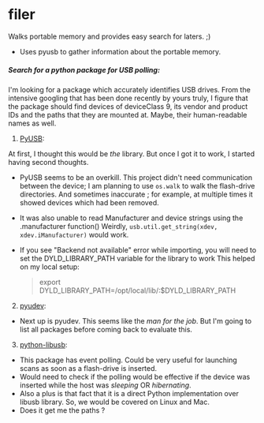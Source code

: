 # filer
Walks portable memory and provides easy search for laters. ;)

* Uses pyusb to gather information about the portable memory.


##### Search for a python package for USB polling:

I'm looking for a package which accurately identifies USB drives. From the intensive googling that has been done recently by yours truly, I figure that the package should find devices of  deviceClass 9, its vendor and product IDs and the paths that they are mounted at. Maybe, their human-readable names as well. 

1. [PyUSB](https://github.com/walac/pyusb/blob/master/docs/tutorial.rst):

At first, I thought this would be *the* library. But once I got it to work, I started having second thoughts. 
* PyUSB seems to be an overkill. This project didn't need communication between the device; I am planning to use `os.walk` to walk the flash-drive directories. And sometimes inaccurate ; for example, at multiple times it showed devices which had been removed.

* It was also unable to read Manufacturer and device strings using the .manufacturer function()
Weirdly, `usb.util.get_string(xdev, xdev.iManufacturer)` would work.

* If you see "Backend not available" error while importing, you will need to set the DYLD_LIBRARY_PATH variable for the library to work 
  This helped on my local setup:

  > export DYLD_LIBRARY_PATH=/opt/local/lib/:$DYLD_LIBRARY_PATH
  
2. [pyudev](https://pyudev.readthedocs.org/en/latest/):
* Next up is pyudev. This seems like the *man for the job*. But I'm going to list all packages before coming back to evaluate this.

3. [python-libusb](https://github.com/vpelletier/python-libusb1):
* This package has event polling. Could be very useful for launching scans as soon as a flash-drive is inserted. 
* Would need to check if the polling would be effective if the device was inserted while the host was *sleeping* OR *hibernating*.
* Also a plus is that fact that it is a direct Python implementation over libusb library. So, we would be covered on Linux and Mac.
* Does it get me the paths ? 
